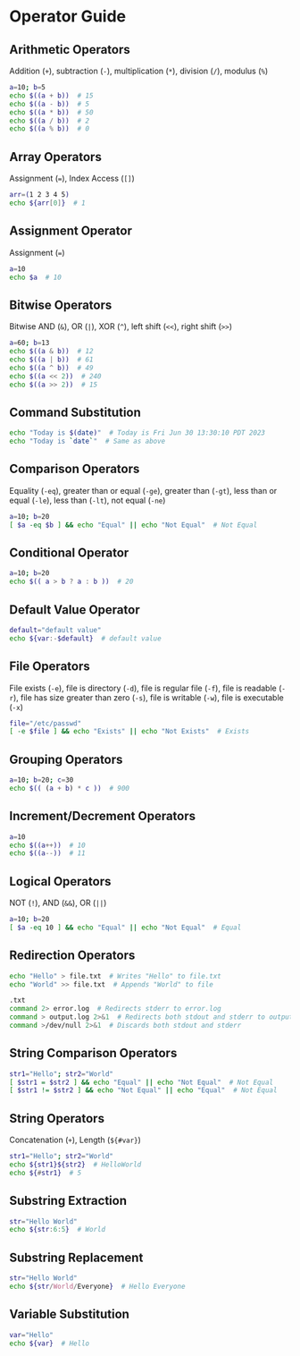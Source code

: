 
# Operator Guide

## Arithmetic Operators

Addition (`+`), subtraction (`-`), multiplication (`*`), division (`/`), modulus (`%`)

```bash
a=10; b=5
echo $((a + b))  # 15
echo $((a - b))  # 5
echo $((a * b))  # 50
echo $((a / b))  # 2
echo $((a % b))  # 0
```

## Array Operators

Assignment (`=`), Index Access (`[]`)

```bash
arr=(1 2 3 4 5)
echo ${arr[0]}  # 1
```

## Assignment Operator

Assignment (`=`)

```bash
a=10
echo $a  # 10
```

## Bitwise Operators

Bitwise AND (`&`), OR (`|`), XOR (`^`), left shift (`<<`), right shift (`>>`)

```bash
a=60; b=13
echo $((a & b))  # 12
echo $((a | b))  # 61
echo $((a ^ b))  # 49
echo $((a << 2))  # 240
echo $((a >> 2))  # 15
```

## Command Substitution

```bash
echo "Today is $(date)"  # Today is Fri Jun 30 13:30:10 PDT 2023
echo "Today is `date`"  # Same as above
```

## Comparison Operators

Equality (`-eq`), greater than or equal (`-ge`), greater than (`-gt`), less than or equal (`-le`), less than (`-lt`), not equal (`-ne`)

```bash
a=10; b=20
[ $a -eq $b ] && echo "Equal" || echo "Not Equal"  # Not Equal
```

## Conditional Operator

```bash
a=10; b=20
echo $(( a > b ? a : b ))  # 20
```

## Default Value Operator

```bash
default="default value"
echo ${var:-$default}  # default value
```

## File Operators

File exists (`-e`), file is directory (`-d`), file is regular file (`-f`), file is readable (`-r`), file has size greater than zero (`-s`), file is writable (`-w`), file is executable (`-x`)

```bash
file="/etc/passwd"
[ -e $file ] && echo "Exists" || echo "Not Exists"  # Exists
```

## Grouping Operators

```bash
a=10; b=20; c=30
echo $(( (a + b) * c ))  # 900
```

## Increment/Decrement Operators

```bash
a=10
echo $((a++))  # 10
echo $((a--))  # 11
```

## Logical Operators

NOT (`!`), AND (`&&`), OR (`||`)

```bash
a=10; b=20
[ $a -eq 10 ] && echo "Equal" || echo "Not Equal"  # Equal
```

## Redirection Operators

```bash
echo "Hello" > file.txt  # Writes "Hello" to file.txt
echo "World" >> file.txt  # Appends "World" to file

.txt
command 2> error.log  # Redirects stderr to error.log
command > output.log 2>&1  # Redirects both stdout and stderr to output.log
command >/dev/null 2>&1  # Discards both stdout and stderr
```

## String Comparison Operators

```bash
str1="Hello"; str2="World"
[ $str1 = $str2 ] && echo "Equal" || echo "Not Equal"  # Not Equal
[ $str1 != $str2 ] && echo "Not Equal" || echo "Equal"  # Not Equal
```

## String Operators

Concatenation (`+`), Length (`${#var}`)

```bash
str1="Hello"; str2="World"
echo ${str1}${str2}  # HelloWorld
echo ${#str1}  # 5
```

## Substring Extraction

```bash
str="Hello World"
echo ${str:6:5}  # World
```

## Substring Replacement

```bash
str="Hello World"
echo ${str/World/Everyone}  # Hello Everyone
```

## Variable Substitution

```bash
var="Hello"
echo ${var}  # Hello
```

